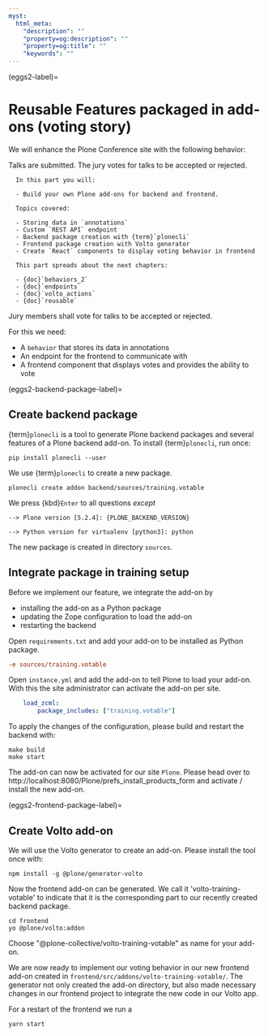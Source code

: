 ```yaml
---
myst:
  html_meta:
    "description": ""
    "property=og:description": ""
    "property=og:title": ""
    "keywords": ""
---
```



(eggs2-label)=

# Reusable Features packaged in add-ons (voting story)

We will enhance the Plone Conference site with the following behavior:

Talks are submitted. The jury votes for talks to be accepted or rejected.

```{card}
  In this part you will:
  
  - Build your own Plone add-ons for backend and frontend.
  
  Topics covered:
  
  - Storing data in `annotations`
  - Custom `REST API` endpoint
  - Backend package creation with {term}`plonecli`
  - Frontend package creation with Volto generator
  - Create `React` components to display voting behavior in frontend
  
  This part spreads about the next chapters:
  
  - {doc}`behaviors_2`
  - {doc}`endpoints`
  - {doc}`volto_actions`
  - {doc}`reusable`
```

Jury members shall vote for talks to be accepted or rejected.

For this we need:

- A `behavior` that stores its data in annotations
- An endpoint for the frontend to communicate with
- A frontend component that displays votes and provides the ability to vote


(eggs2-backend-package-label)=

## Create backend package

{term}`plonecli` is a tool to generate Plone backend packages and several features of a Plone backend add-on.
To install {term}`plonecli`, run once:

```shell
pip install plonecli --user
```

We use {term}`plonecli` to create a new package.

```shell
plonecli create addon backend/sources/training.votable
```

We press {kbd}`Enter` to all questions *except* 

```shell
--> Plone version [5.2.4]: {PLONE_BACKEND_VERSION}

--> Python version for virtualenv [python3]: python
```

The new package is created in directory `sources`.


## Integrate package in training setup

Before we implement our feature, we integrate the add-on by

- installing the add-on as a Python package
- updating the Zope configuration to load the add-on
- restarting the backend

Open `requirements.txt` and add your add-on to be installed as Python package.

```ini
-e sources/training.votable
```

Open `instance.yml` and add the add-on to tell Plone to load your add-on. With this the site administrator can activate the add-on per site.

```yaml
    load_zcml:
        package_includes: ["training.votable"]
```

To apply the changes of the configuration, please build and restart the backend with:

```shell
make build
make start
```

The add-on can now be activated for our site `Plone`.
Please head over to http://localhost:8080/Plone/prefs_install_products_form and activate / install the new add-on.


(eggs2-frontend-package-label)=

## Create Volto add-on

We will use the Volto generator to create an add-on. Please install the tool once with:

```shell
npm install -g @plone/generator-volto
```

Now the frontend add-on can be generated. We call it 'volto-training-votable' to indicate that it is the corresponding part to our recently created backend package.

```shell
cd frontend
yo @plone/volto:addon
```

Choose "@plone-collective/volto-training-votable" as name for your add-on.

We are now ready to implement our voting behavior in our new frontend add-on created in `frontend/src/addons/volto-training-votable/`.
The generator not only created the add-on directory, but also made necessary changes in our frontend project to integrate the new code in our Volto app.

For a restart of the frontend we run a

```shell
yarn start
```
